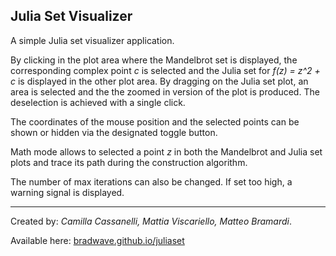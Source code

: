 ## Julia Set Visualizer

A simple Julia set visualizer application.

By clicking in the plot area where the Mandelbrot set is displayed, the corresponding complex point *c* is selected and the Julia set for *f(z) = z^2 + c* is displayed in the other plot area. By dragging on the Julia set plot, an area is selected and the the zoomed in version of the plot is produced. The deselection is achieved with a single click.

The coordinates of the mouse position and the selected points can be shown or hidden via the designated toggle button.

Math mode allows to selected a point *z* in both the Mandelbrot and Julia set plots and trace its path during the construction algorithm.

The number of max iterations can also be changed. If set too high, a warning signal is displayed.

---

Created by: *Camilla Cassanelli, Mattia Viscariello, Matteo Bramardi*.

Available here: [bradwave.github.io/juliaset](https://bradwave.github.io/juliaset)